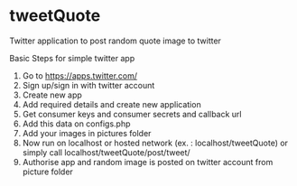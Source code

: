 # tweetQuote
Twitter application to post random quote image to twitter

Basic Steps for simple twitter app

1. Go to https://apps.twitter.com/
2. Sign up/sign in with twitter account
3. Create new app
4. Add required details and create new application
5. Get consumer keys and consumer secrets and callback url
6. Add this data on configs.php
7. Add your images in pictures folder
8. Now run on localhost or hosted network (ex. : localhost/tweetQuote) or simply call localhost/tweetQuote/post/tweet/
9. Authorise app and random image is posted on twitter account from picture folder